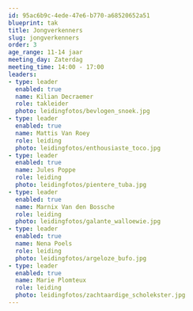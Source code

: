 ```yaml
---
id: 95ac6b9c-4ede-47e6-b770-a68520652a51
blueprint: tak
title: Jongverkenners
slug: jongverkenners
order: 3
age_range: 11-14 jaar
meeting_day: Zaterdag
meeting_time: 14:00 - 17:00
leaders:
- type: leader
  enabled: true
  name: Kilian Decraemer
  role: takleider
  photo: leidingfotos/bevlogen_snoek.jpg
- type: leader
  enabled: true
  name: Mattis Van Roey
  role: leiding
  photo: leidingfotos/enthousiaste_toco.jpg
- type: leader
  enabled: true
  name: Jules Poppe
  role: leiding
  photo: leidingfotos/pientere_tuba.jpg
- type: leader
  enabled: true
  name: Marnix Van den Bossche
  role: leiding
  photo: leidingfotos/galante_walloewie.jpg
- type: leader
  enabled: true
  name: Nena Poels
  role: leiding
  photo: leidingfotos/argeloze_bufo.jpg
- type: leader
  enabled: true
  name: Marie Plomteux
  role: leiding
  photo: leidingfotos/zachtaardige_scholekster.jpg
---
```

